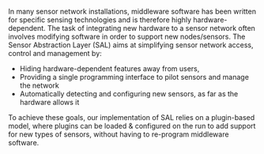 In many sensor network installations, middleware software has been written for specific sensing technologies and is therefore highly hardware-dependent. The task of integrating new hardware to a sensor network often involves modifying software in order to support new nodes/sensors. The Sensor Abstraction Layer (SAL) aims at simplifying sensor network access, control and management by:
  * Hiding hardware-dependent features away from users,
  * Providing a single programming interface to pilot sensors and manage the network
  * Automatically detecting and configuring new sensors, as far as the hardware allows it

To achieve these goals, our implementation of SAL relies on a plugin-based model, where plugins can be loaded & configured on the run to add support for new types of sensors, without having to re-program middleware software.


